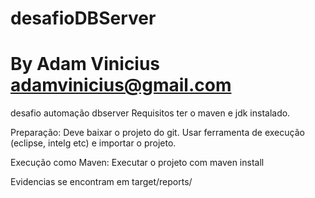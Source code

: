 # desafioDBServer
# By Adam Vinicius adamvinicius@gmail.com
desafio automação dbserver
Requisitos
ter o maven e jdk instalado.

Preparação:
Deve baixar o projeto do git.
Usar ferramenta de execução (eclipse, intelg etc) e importar o projeto.


Execução como Maven:
Executar o projeto com maven install

Evidencias se encontram em target/reports/
